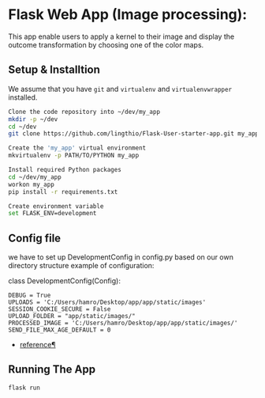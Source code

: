 # Flask Web App (Image processing): 
This app enable users to apply a kernel to their image and display the outcome transformation by choosing one of the color maps.


## Setup & Installtion

We assume that you have `git` and `virtualenv` and `virtualenvwrapper` installed.
```bash
Clone the code repository into ~/dev/my_app
mkdir -p ~/dev
cd ~/dev
git clone https://github.com/lingthio/Flask-User-starter-app.git my_app

Create the 'my_app' virtual environment
mkvirtualenv -p PATH/TO/PYTHON my_app

Install required Python packages
cd ~/dev/my_app
workon my_app
pip install -r requirements.txt

Create environment variable
set FLASK_ENV=development

```

## Config file


we have to set up DevelopmentConfig in config.py based on our own directory structure
example of configuration:


class DevelopmentConfig(Config):

    DEBUG = True
    UPLOADS = 'C:/Users/hamro/Desktop/app/app/static/images'
    SESSION_COOKIE_SECURE = False
    UPLOAD_FOLDER = "app/static/images/"
    PROCESSED_IMAGE = 'C:/Users/hamro/Desktop/app/app/static/images/'
    SEND_FILE_MAX_AGE_DEFAULT = 0

- [reference¶](http://flask.pocoo.org/docs/0.12/config/)


## Running The App

```bash
flask run
```
